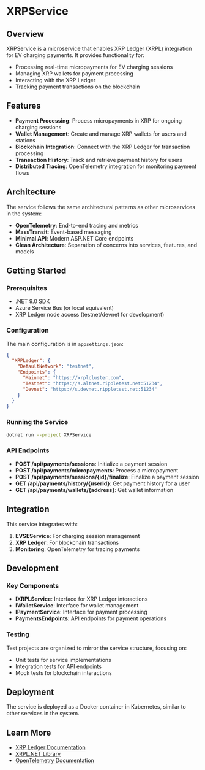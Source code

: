 # XRPService

## Overview

XRPService is a microservice that enables XRP Ledger (XRPL) integration for EV charging payments. It provides functionality for:

- Processing real-time micropayments for EV charging sessions
- Managing XRP wallets for payment processing
- Interacting with the XRP Ledger
- Tracking payment transactions on the blockchain

## Features

- **Payment Processing**: Process micropayments in XRP for ongoing charging sessions
- **Wallet Management**: Create and manage XRP wallets for users and stations
- **Blockchain Integration**: Connect with the XRP Ledger for transaction processing
- **Transaction History**: Track and retrieve payment history for users
- **Distributed Tracing**: OpenTelemetry integration for monitoring payment flows

## Architecture

The service follows the same architectural patterns as other microservices in the system:

- **OpenTelemetry**: End-to-end tracing and metrics
- **MassTransit**: Event-based messaging
- **Minimal API**: Modern ASP.NET Core endpoints
- **Clean Architecture**: Separation of concerns into services, features, and models

## Getting Started

### Prerequisites

- .NET 9.0 SDK
- Azure Service Bus (or local equivalent)
- XRP Ledger node access (testnet/devnet for development)

### Configuration

The main configuration is in `appsettings.json`:

```json
{
  "XRPLedger": {
    "DefaultNetwork": "testnet",
    "Endpoints": {
      "Mainnet": "https://xrplcluster.com",
      "Testnet": "https://s.altnet.rippletest.net:51234",
      "Devnet": "https://s.devnet.rippletest.net:51234"
    }
  }
}
```

### Running the Service

```bash
dotnet run --project XRPService
```

### API Endpoints

- **POST /api/payments/sessions**: Initialize a payment session
- **POST /api/payments/micropayments**: Process a micropayment
- **POST /api/payments/sessions/{id}/finalize**: Finalize a payment session
- **GET /api/payments/history/{userId}**: Get payment history for a user
- **GET /api/payments/wallets/{address}**: Get wallet information

## Integration

This service integrates with:

1. **EVSEService**: For charging session management
2. **XRP Ledger**: For blockchain transactions
3. **Monitoring**: OpenTelemetry for tracing payments

## Development

### Key Components

- **IXRPLService**: Interface for XRP Ledger interactions
- **IWalletService**: Interface for wallet management
- **IPaymentService**: Interface for payment processing
- **PaymentsEndpoints**: API endpoints for payment operations

### Testing

Test projects are organized to mirror the service structure, focusing on:

- Unit tests for service implementations
- Integration tests for API endpoints
- Mock tests for blockchain interactions

## Deployment

The service is deployed as a Docker container in Kubernetes, similar to other services in the system.

## Learn More

- [XRP Ledger Documentation](https://xrpl.org/docs.html)
- [XRPL.NET Library](https://github.com/XRPLF/XRPL.NET)
- [OpenTelemetry Documentation](https://opentelemetry.io/docs/)
